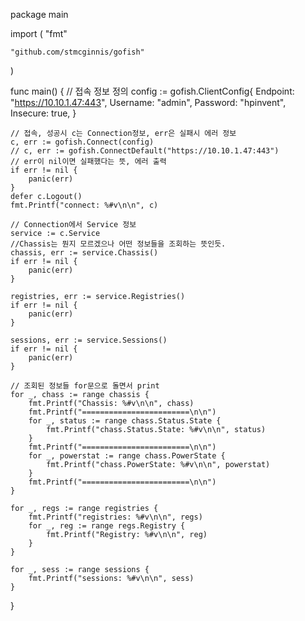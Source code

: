 package main

import (
	"fmt"

	"github.com/stmcginnis/gofish"
)

func main() {
	// 접속 정보 정의
	config := gofish.ClientConfig{
		Endpoint: "https://10.10.1.47:443",
		Username: "admin",
		Password: "hpinvent",
		Insecure: true,
	}

	// 접속, 성공시 c는 Connection정보, err은 실패시 에러 정보
	c, err := gofish.Connect(config)
	// c, err := gofish.ConnectDefault("https://10.10.1.47:443")
	// err이 nil이면 실패했다는 뜻, 에러 출력
	if err != nil {
		panic(err)
	}
	defer c.Logout()
	fmt.Printf("connect: %#v\n\n", c)

	// Connection에서 Service 정보
	service := c.Service
	//Chassis는 뭔지 모르겠으나 어떤 정보들을 조회하는 뜻인듯.
	chassis, err := service.Chassis()
	if err != nil {
		panic(err)
	}

	registries, err := service.Registries()
	if err != nil {
		panic(err)
	}

	sessions, err := service.Sessions()
	if err != nil {
		panic(err)
	}

	// 조회된 정보들 for문으로 돌면서 print
	for _, chass := range chassis {
		fmt.Printf("Chassis: %#v\n\n", chass)
		fmt.Printf("========================\n\n")
		for _, status := range chass.Status.State {
			fmt.Printf("chass.Status.State: %#v\n\n", status)
		}
		fmt.Printf("========================\n\n")
		for _, powerstat := range chass.PowerState {
			fmt.Printf("chass.PowerState: %#v\n\n", powerstat)
		}
		fmt.Printf("========================\n\n")
	}

	for _, regs := range registries {
		fmt.Printf("registries: %#v\n\n", regs)
		for _, reg := range regs.Registry {
			fmt.Printf("Registry: %#v\n\n", reg)
		}
	}

	for _, sess := range sessions {
		fmt.Printf("sessions: %#v\n\n", sess)
	}

}
